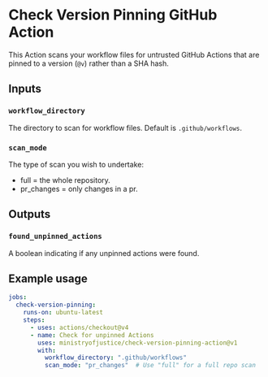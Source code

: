 # Check Version Pinning GitHub Action

This Action scans your workflow files for untrusted GitHub Actions that are pinned to a version (`@v`) rather than a SHA hash.

## Inputs

### `workflow_directory`
The directory to scan for workflow files. Default is `.github/workflows`.

### `scan_mode`
The type of scan you wish to undertake:
- full = the whole repository.
- pr_changes = only changes in a pr.

## Outputs

### `found_unpinned_actions`
A boolean indicating if any unpinned actions were found.

## Example usage
```yaml
jobs:
  check-version-pinning:
    runs-on: ubuntu-latest
    steps:
      - uses: actions/checkout@v4
      - name: Check for unpinned Actions
        uses: ministryofjustice/check-version-pinning-action@v1
        with:
          workflow_directory: ".github/workflows"
          scan_mode: "pr_changes"  # Use "full" for a full repo scan
```
